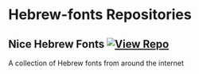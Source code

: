 # Hebrew-fonts Repositories

## Nice Hebrew Fonts [![View Repo](https://img.shields.io/badge/view-repo-green)](https://github.com/danielrosehill/Nice-Hebrew-Fonts)
A collection of Hebrew fonts from around the internet

